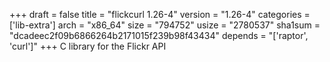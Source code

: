 +++
draft = false
title = "flickcurl 1.26-4"
version = "1.26-4"
categories = ['lib-extra']
arch = "x86_64"
size = "794752"
usize = "2780537"
sha1sum = "dcadeec2f09b6866264b2171015f239b98f43434"
depends = "['raptor', 'curl']"
+++
C library for the Flickr API